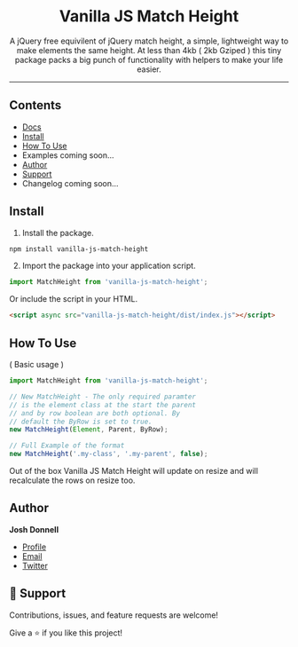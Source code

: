 <h1 align="center">Vanilla JS Match Height</h1>

<p align="center">A jQuery free equivilent of jQuery match height, a simple, lightweight way to make elements the same height. At less than 4kb ( 2kb Gziped ) this tiny package packs a big punch of functionality with helpers to make your life easier.</p>

---

## Contents

- [Docs](https://joshdonnell.github.io/vanilla-js-match-height/)
- [Install](#install)
- [How To Use](#how-to-use)
- Examples coming soon...
- [Author](#author)
- [Support](#🤝-support)
- Changelog coming soon...

## Install

1. Install the package.

```bash
npm install vanilla-js-match-height
```

2. Import the package into your application script.

```js
import MatchHeight from 'vanilla-js-match-height';
```

Or include the script in your HTML.

```html
<script async src="vanilla-js-match-height/dist/index.js"></script>
```


## How To Use 
( Basic usage )

```js
import MatchHeight from 'vanilla-js-match-height';

// New MatchHeight - The only required paramter 
// is the element class at the start the parent
// and by row boolean are both optional. By
// default the ByRow is set to true.
new MatchHeight(Element, Parent, ByRow);

// Full Example of the format
new MatchHeight('.my-class', '.my-parent', false);
```

Out of the box Vanilla JS Match Height will update on resize and will recalculate the rows on resize too.

<!-- ## Examples

- [Basic Example](https://codepen.io/tannerhodges/pen/593ba4f9811a53ed5b9f03f8890d6c52)
- [Parent Example](https://codepen.io/tannerhodges/pen/699e29b01d4851ccde4052486cfec63c)
- [ByRow Disabled Example](https://codepen.io/tannerhodges/pen/d38706e6bbc7ac61e2942ab4a3d292d6)
- [Update Example](https://codepen.io/tannerhodges/pen/f0718f8b1649acb1c1d191564e0477e0)
- [Reset Example](https://codepen.io/tannerhodges/pen/f0718f8b1649acb1c1d191564e0477e0)
- [Debug Example](https://codepen.io/tannerhodges/pen/f0718f8b1649acb1c1d191564e0477e0)

See the [Docs](https://joshdonnell.github.io/vanilla-js-match-height/) for the full list of options. -->

## Author

**Josh Donnell**

- [Profile](https://github.com/joshdonnell "Josh Donnell")
- [Email](mailto:hello@joshdonnell.co.uk?subject=Hi "Hi!")
- [Twitter](https://twitter.com/JoshDonnell97 "Twitter")

## 🤝 Support

Contributions, issues, and feature requests are welcome!

Give a ⭐️ if you like this project!